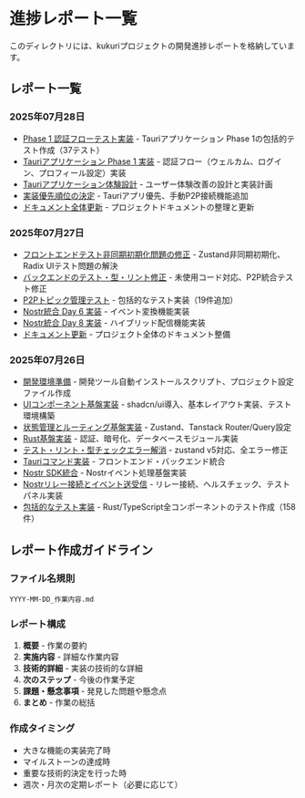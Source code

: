 # 進捗レポート一覧

このディレクトリには、kukuriプロジェクトの開発進捗レポートを格納しています。

## レポート一覧

### 2025年07月28日
- [Phase 1 認証フローテスト実装](./2025-07-28_phase1_auth_tests.md) - Tauriアプリケーション Phase 1の包括的テスト作成（37テスト）
- [Tauriアプリケーション Phase 1 実装](./2025-07-28_tauri_app_phase1_implementation.md) - 認証フロー（ウェルカム、ログイン、プロフィール設定）実装
- [Tauriアプリケーション体験設計](./2025-07-28_tauri_app_experience_design.md) - ユーザー体験改善の設計と実装計画
- [実装優先順位の決定](./2025-07-28_implementation_priority_decision.md) - Tauriアプリ優先、手動P2P接続機能追加
- [ドキュメント全体更新](./2025-07-28_documentation_update.md) - プロジェクトドキュメントの整理と更新

### 2025年07月27日
- [フロントエンドテスト非同期初期化問題の修正](./2025-07-27_frontend_test_async_fix.md) - Zustand非同期初期化、Radix UIテスト問題の解決
- [バックエンドのテスト・型・リント修正](./2025-07-27_backend_test_lint_fix.md) - 未使用コード対応、P2P統合テスト修正
- [P2Pトピック管理テスト](./2025-07-27_p2p_topic_management_tests.md) - 包括的なテスト実装（19件追加）
- [Nostr統合 Day 6 実装](./2025-07-27_nostr_integration_day6.md) - イベント変換機能実装
- [Nostr統合 Day 8 実装](./2025-07-27_nostr_integration_day8.md) - ハイブリッド配信機能実装
- [ドキュメント更新](./2025-07-27_documentation_update.md) - プロジェクト全体のドキュメント整備

### 2025年07月26日
- [開発環境準備](./2025-07-26_開発環境準備.md) - 開発ツール自動インストールスクリプト、プロジェクト設定ファイル作成
- [UIコンポーネント基盤実装](./2025-07-26_UIコンポーネント基盤実装.md) - shadcn/ui導入、基本レイアウト実装、テスト環境構築
- [状態管理とルーティング基盤実装](./2025-07-26_state_management_implementation.md) - Zustand、Tanstack Router/Query設定
- [Rust基盤実装](./2025-07-26_rust_foundation_implementation.md) - 認証、暗号化、データベースモジュール実装
- [テスト・リント・型チェックエラー解消](./2025-07-26_test_lint_fix.md) - zustand v5対応、全エラー修正
- [Tauriコマンド実装](./2025-07-26_tauri_commands_implementation.md) - フロントエンド・バックエンド統合
- [Nostr SDK統合](./2025-07-26_nostr_sdk_integration.md) - Nostrイベント処理基盤実装
- [Nostrリレー接続とイベント送受信](./2025-07-26_nostr_relay_connection.md) - リレー接続、ヘルスチェック、テストパネル実装
- [包括的なテスト実装](./2025-07-26_comprehensive_test_implementation.md) - Rust/TypeScript全コンポーネントのテスト作成（158件）

## レポート作成ガイドライン

### ファイル名規則
```
YYYY-MM-DD_作業内容.md
```

### レポート構成
1. **概要** - 作業の要約
2. **実施内容** - 詳細な作業内容
3. **技術的詳細** - 実装の技術的な詳細
4. **次のステップ** - 今後の作業予定
5. **課題・懸念事項** - 発見した問題や懸念点
6. **まとめ** - 作業の総括

### 作成タイミング
- 大きな機能の実装完了時
- マイルストーンの達成時
- 重要な技術的決定を行った時
- 週次・月次の定期レポート（必要に応じて）